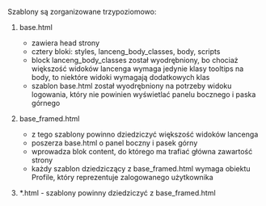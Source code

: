 Szablony są zorganizowane trzypoziomowo:

1. base.html
    - zawiera head strony
    - cztery bloki: styles, lanceng_body_classes, body, scripts
    - block lanceng_body_classes został wyodrębniony, bo chociaż większość widoków
        lancenga wymaga jedynie klasy tooltips na body, to niektóre widoki wymagają
        dodatkowych klas
    - szablon base.html został wyodrębniony na potrzeby widoku logowania, który
        nie powinien wyświetlać panelu bocznego i paska górnego

2. base_framed.html
    - z tego szablony powinno dziedziczyć większość widoków lancenga
    - poszerza base.html o panel boczny i pasek górny
    - wprowadza blok content, do którego ma trafiać główna zawartość strony
    - każdy szablon dziedziczący z base_framed.html wymaga obiektu Profile, który
        reprezentuje zalogowanego użytkownika

3. *.html - szablony powinny dziedziczyć z base_framed.html
